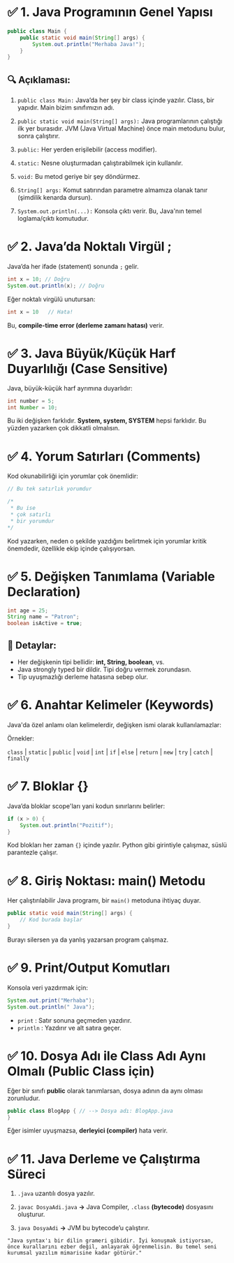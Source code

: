 # ✅ 1. Java Programının Genel Yapısı

```java
public class Main {
    public static void main(String[] args) {
        System.out.println("Merhaba Java!");
    }
}
```

## 🔍 Açıklaması:
1. `public class Main:` Java’da her şey bir class içinde yazılır. Class, bir yapıdır. Main bizim sınıfımızın adı.

2. `public static void main(String[] args):` Java programlarının çalıştığı ilk yer burasıdır. JVM (Java Virtual Machine) önce main metodunu bulur, sonra çalıştırır.

3. `public:` Her yerden erişilebilir (access modifier).

4. `static:` Nesne oluşturmadan çalıştırabilmek için kullanılır.

5. `void:` Bu metod geriye bir şey döndürmez.

6. `String[] args:` Komut satırından parametre almamıza olanak tanır (şimdilik kenarda dursun).

7. `System.out.println(...):` Konsola çıktı verir. Bu, Java'nın temel loglama/çıktı komutudur.


# ✅ 2. Java’da Noktalı Virgül ;
Java’da her ifade (statement) sonunda `;` gelir.

```java
int x = 10; // Doğru
System.out.println(x); // Doğru
```
Eğer noktalı virgülü unutursan:

```java
int x = 10   // Hata!
```

Bu, __compile-time error (derleme zamanı hatası)__ verir.

# ✅ 3. Java Büyük/Küçük Harf Duyarlılığı (Case Sensitive)

Java, büyük-küçük harf ayrımına duyarlıdır:

```java
int number = 5;
int Number = 10;
```

Bu iki değişken farklıdır. __System, system, SYSTEM__ hepsi farklıdır. Bu yüzden yazarken çok dikkatli olmalısın.

# ✅ 4. Yorum Satırları (Comments)

Kod okunabilirliği için yorumlar çok önemlidir:

```java
// Bu tek satırlık yorumdur

/*
 * Bu ise
 * çok satırlı
 * bir yorumdur
*/
```

Kod yazarken, neden o şekilde yazdığını belirtmek için yorumlar kritik önemdedir, özellikle ekip içinde çalışıyorsan.

# ✅ 5. Değişken Tanımlama (Variable Declaration)

```java
int age = 25;
String name = "Patron";
boolean isActive = true;
```

## 📌 Detaylar:
- Her değişkenin tipi bellidir: __int, String, boolean__, vs.
- Java strongly typed bir dildir. Tipi doğru vermek zorundasın.
- Tip uyuşmazlığı derleme hatasına sebep olur.

# ✅ 6. Anahtar Kelimeler (Keywords)

Java'da özel anlamı olan kelimelerdir, değişken ismi olarak kullanılamazlar:

Örnekler:

`class` | `static` | `public` | `void` | `int` | `if` | `else` | `return` | `new` | `try` | `catch` | `finally`

# ✅ 7. Bloklar {}

Java’da bloklar scope'ları yani kodun sınırlarını belirler:

```java
if (x > 0) {
    System.out.println("Pozitif");
}
```

Kod blokları her zaman `{}` içinde yazılır. Python gibi girintiyle çalışmaz, süslü parantezle çalışır.

# ✅ 8. Giriş Noktası: main() Metodu

Her çalıştırılabilir Java programı, bir `main()` metoduna ihtiyaç duyar.

```java
public static void main(String[] args) {
    // Kod burada başlar
}
```

Burayı silersen ya da yanlış yazarsan program çalışmaz.

# ✅ 9. Print/Output Komutları

Konsola veri yazdırmak için:

```java
System.out.print("Merhaba");
System.out.println(" Java");
```

- `print` : Satır sonuna geçmeden yazdırır.
- `println` : Yazdırır ve alt satıra geçer.

# ✅ 10. Dosya Adı ile Class Adı Aynı Olmalı (Public Class için)

Eğer bir sınıfı __public__ olarak tanımlarsan, dosya adının da aynı olması zorunludur.

```java
public class BlogApp { // --> Dosya adı: BlogApp.java
}
```

Eğer isimler uyuşmazsa, __derleyici (compiler)__ hata verir.

# ✅ 11. Java Derleme ve Çalıştırma Süreci
1. `.java` uzantılı dosya yazılır.

2. `javac DosyaAdi.java` __→__ Java Compiler, `.class` __(bytecode)__ dosyasını oluşturur.

3. `java DosyaAdi` __→__ JVM bu bytecode’u çalıştırır.

```
"Java syntax'ı bir dilin grameri gibidir. İyi konuşmak istiyorsan, önce kurallarını ezber değil, anlayarak öğrenmelisin. Bu temel seni kurumsal yazılım mimarisine kadar götürür."
```

